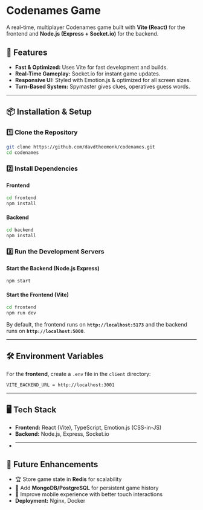 # Codenames Game

A real-time, multiplayer Codenames game built with **Vite (React)** for the frontend and **Node.js (Express + Socket.io)** for the backend.

## 🚀 Features

- **Fast & Optimized:** Uses Vite for fast development and builds.
- **Real-Time Gameplay:** Socket.io for instant game updates.
- **Responsive UI:** Styled with Emotion.js & optimized for all screen sizes.
- **Turn-Based System:** Spymaster gives clues, operatives guess words.

---

## 📦 Installation & Setup

### **1️⃣ Clone the Repository**

```bash
git clone https://github.com/davdtheemonk/codenames.git
cd codenames
```

### **2️⃣ Install Dependencies**

#### Frontend

```bash
cd frontend
npm install
```

#### Backend

```bash
cd backend
npm install
```

### **3️⃣ Run the Development Servers**

#### Start the Backend (Node.js Express)

```bash
npm start
```

#### Start the Frontend (Vite)

```bash
cd frontend
npm run dev
```

By default, the frontend runs on **`http://localhost:5173`** and the backend runs on **`http://localhost:5000`**.

---

## 🛠 Environment Variables

For the **frontend**, create a `.env` file in the `client` directory:

```env
VITE_BACKEND_URL = http://localhost:3001
```

---

## 🖥️ Tech Stack

- **Frontend:** React (Vite), TypeScript, Emotion.js (CSS-in-JS)
- **Backend:** Node.js, Express, Socket.io
- ***

## 📌 Future Enhancements

- 🏆 Store game state in **Redis** for scalability
- 🔄 Add **MongoDB/PostgreSQL** for persistent game history
- 📱 Improve mobile experience with better touch interactions
- **Deployment:** Nginx, Docker
